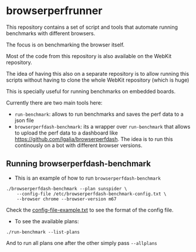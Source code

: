 # browserperfrunner

This repository contains a set of script and tools that automate running
benchmarks with different browsers.

The focus is on benchmarking the browser itself.

Most of the code from this repository is also available on the WebKit repository.

The idea of having this also on a separate repository is to allow running
this scripts without having to clone the whole WebKit repository (which is huge)

This is specially useful for running benchmarks on embedded boards.

Currently there are two main tools here:

  * `run-benchmark`: allows to run benchmarks and saves the perf data to a json
    file
  * `browserperfdash-benchmark`: its a wrapper over `run-benchmark` that allows
    to upload the perf data to a dashboard like https://github.com/Igalia/browserperfdash.
    The idea is to run this continously on a bot with different browser versions.


## Running browserperfdash-benchmark

* This is an example of how to run `browserperfdash-benchmark`

```
./browserperfdash-benchmark --plan sunspider \
	--config-file /etc/browserperfdash-benchmark-config.txt \
	--browser chrome --browser-version m67
```

Check the [config-file-example.txt](webkitpy/browserperfdash/config-file-example.txt) to see the format of the config file.

* To see the available plans:

```
./run-benchmark --list-plans
```

And to run all plans one after the other simply pass ```--allplans```

